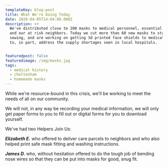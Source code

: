 ```yaml
---
templateKey: blog-post
title: What We're Doing Today
date: 2020-04-05T14:04:00.000Z
description: >+
  We've distributed close to 200 masks to medical personnel, essential persons
  and our at risk neighbors. Today we cut more than 60 new masks to start
  sewing, and are working on getting 3d printed face shields to medical workers
  to, in part, address the supply shortages seen in local hospitals.


featuredpost: false
featuredimage: /img/masks.jpg
tags:
  - medical history
  - cheltenham
  - homemade masks
---
```

While we're resource-bound in this crisis, we'll be working to meet the needs of all on our community.  

We will not, in any way be recording your medical information, we will only get paper forms to you to fill out or digital forms for you to download yourself.

We've had two Helpers Join Us:  

***Elizabeth E.*** who offered to deliver care parcels to neighbors and who also helped print safe mask fitting and washing instructions.

***James D.*** who, without hesitation offered to do the tough job of bending nose wires so that they can be put into masks for good, snug fit.
